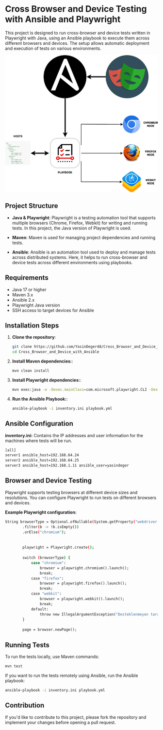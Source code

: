 # Cross Browser and Device Testing with Ansible and Playwright

This project is designed to run cross-browser and device tests written in Playwright with Java, using an Ansible playbook to execute them across different browsers and devices. The setup allows automatic deployment and execution of tests on various environments.

<img src="assets/ansible.drawio.png" alt="chart" width="600" height="450">

## Project Structure

- **Java & Playwright**: Playwright is a testing automation tool that supports multiple browsers (Chrome, Firefox, Webkit) for writing and running tests. In this project, the Java version of Playwright is used.

- **Maven**: Maven is used for managing project dependencies and running tests.

- **Ansible**: Ansible is an automation tool used to deploy and manage tests across distributed systems. Here, it helps to run cross-browser and device tests across different environments using playbooks.

## Requirements

- Java 17 or higher
- Maven 3.x
- Ansible 2.x
- Playwright Java version
- SSH access to target devices for Ansible

## Installation Steps

1. **Clone the repository**:
   ```bash
   git clone https://github.com/YasinDeger48/Cross_Browser_and_Device_with_Ansible.git
   cd Cross_Browser_and_Device_with_Ansible

2. **Install Maven dependencies:**:
   ```bash
   mvn clean install

3. **Install Playwright dependencies:**:
   ```bash
   mvn exec:java -e -Dexec.mainClass=com.microsoft.playwright.CLI -Dexec.args="install"

4. **Run the Ansible Playbook:**:
   ```bash
   ansible-playbook -i inventory.ini playbook.yml

## Ansible Configuration
  **inventory.ini:** Contains the IP addresses and user information for the machines where tests will be run.
  
```bash
[all]
server1 ansible_host=192.168.64.24
server2 ansible_host=192.168.64.25
server3 ansible_host=192.168.1.11 ansible_user=yasindeger
```


## Browser and Device Testing
Playwright supports testing browsers at different device sizes and resolutions. You can configure Playwright to run tests on different browsers and devices.

**Example Playwright configuration:**
  
```bash
String browserType = Optional.ofNullable(System.getProperty("webdriver.browser"))
        .filter(b -> !b.isEmpty())
        .orElse("chromium");


        playwright = Playwright.create();

        switch (browserType) {
            case "chromium":
                browser = playwright.chromium().launch();
                break;
            case "firefox":
                browser = playwright.firefox().launch();
                break;
            case "webkit":
                browser = playwright.webkit().launch();
                break;
            default:
                throw new IllegalArgumentException("Desteklenmeyen tarayıcı: " + browserType);
        }

        page = browser.newPage(); 
```
## Running Tests
To run the tests locally, use Maven commands:

```bash
mvn test
```
If you want to run the tests remotely using Ansible, run the Ansible playbook:

```bash
ansible-playbook -i inventory.ini playbook.yml
```

## Contribution
If you'd like to contribute to this project, please fork the repository and implement your changes before opening a pull request.


